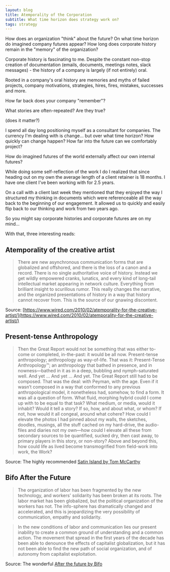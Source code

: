 ```yaml
---
layout: blog
title: Atemporality of the Corporation
subtitle: What time horizon does strategy work on?
tags: strategy
---
```


How does an organization "think" about the future? On what time horizon do imagined company futures appear? How long does corporate history remain in the "memory" of the organization?

Corporate history is fascinating to me. Despite the constant non-stop creation of documentation (emails, documents, meetings notes, slack messages) - the history of a company is largely (if not entirely) oral.

Rooted in a company's oral history are memories and myths of failed projects, company motivations, strategies, hires, fires, mistakes, successes and more.

How far back does your company "remember"?

What stories are often-repeated? Are they true?

(does it matter?)

I spend all day long positioning myself as a consultant for companies. The currency I'm dealing with is change... but over what time horizon? How quickly can change happen? How far into the future can we comfortably project?

How do imagined futures of the world externally affect our own internal futures?

While doing some self-reflection of the work I do I realized that since heading out on my own the average length of a client retainer is 18 months. I have one client I've been working with for 2.5 years.

On a call with a client last week they mentioned that they enjoyed the way I structured my thinking in documents which were referenceable all the way back to the beginning of our engagement. It allowed us to quickly and easily flip back to our thinking and work from two years ago.

So you might say corporate histories and corporate futures are on my mind...

With that, three interesting reads:

## Atemporality of the creative artist

> There are new asynchronous communication forms that are globalized and offshored, and there is the loss of a canon and a record. There is no single authoritative voice of history. Instead we get wildly empowered cranks, lunatics, and every kind of long-tail intellectual market appearing in network culture. Everything from brilliant insight to scurillous rumor.
> This really changes the narrative, and the organized presentations of history in a way that history cannot recover from. This is the source of our gnawing discontent.

Source: [https://www.wired.com/2010/02/atemporality-for-the-creative-artist/](https://www.wired.com/2010/02/atemporality-for-the-creative-artist/)

## Present-tense Anthropology

>Then the Great Report would not be something that was either to-come or completed, in-the-past: it would be all now. Present-tense anthropology; anthropology as way-of-life. That was it: Present-Tense Anthropology™; an anthropology that bathed in presence, and in nowness—bathed in it as in a deep, bubbling and nymph-saturated well.
>And yet … And yet … And yet. The Great Report still had to be composed. That was the deal: with Peyman, with the age. Even if it wasn’t composed in a way that conformed to any previous anthropological model, it nonetheless had, somehow, to find a form. It was all a question of form. What fluid, morphing hybrid could I come up with to be equal to that task? What medium, or media, would it inhabit? Would it tell a story? If so, how, and about what, or whom? If not, how would it all congeal, around what cohere? How could I elevate the photos I had pinned about my walls, the sketches, doodles, musings, all the stuff cached on my hard-drive, the audio-files and diaries not my own—how could I elevate all these from secondary sources to be quantified, sucked dry, then cast away, to primary players in this story, or non-story? Above and beyond this, how could life as lived become transmogrified from field-work into work, the Work?

Source: The highly recommended [Satin Island by Tom McCarthy](https://www.amazon.com/Satin-Island-novel-Tom-McCarthy/dp/0307593959)

## Bifo After the Future

>The organization of labor has been fragmented by the new technology, and workers' solidarity has been broken at its roots. The labor 
market has been globalized, but the political organization of the workers has not. The info-sphere has dramatically changed and accelerated, and this is jeopardizing the very possibility of communication, empathy and solidarity. 

>In the new conditions of labor and communication lies our present inability to create a common ground of understanding and a common action. The movement that spread in the first years of the decade has been able to denounce the effects of capitalist globalization, but it has not been able to find the new path of social organization, and of autonomy from capitalist exploitation. 

Source: The wonderful [After the future by Bifo](https://www.amazon.com/After-Future-Franco-Bifo-Berardi-ebook/dp/B00B6U8EKG/)